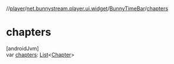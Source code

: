 //[player](../../../index.md)/[net.bunnystream.player.ui.widget](../index.md)/[BunnyTimeBar](index.md)/[chapters](chapters.md)

# chapters

[androidJvm]\
var [chapters](chapters.md): [List](https://kotlinlang.org/api/latest/jvm/stdlib/kotlin-stdlib/kotlin.collections/-list/index.html)&lt;[Chapter](../../net.bunnystream.player.model/-chapter/index.md)&gt;
